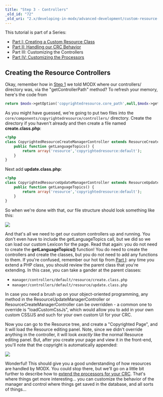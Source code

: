 ```yaml
---
title: "Step 3 - Controllers"
_old_id: "72"
_old_uri: "2.x/developing-in-modx/advanced-development/custom-resource-classes/creating-a-resource-class/creating-a-resource-class-step-3"
---
```


This tutorial is part of a Series:

- [Part I: Creating a Custom Resource Class](extending-modx/custom-resources "Creating a Resource Class")
- [Part II: Handling our CRC Behavior](extending-modx/custom-resources/step-2-overriding-methods "Creating a Resource Class - Step 2")
- Part III: Customizing the Controllers
- [Part IV: Customizing the Processors](extending-modx/custom-resources/step-4-processors "Creating a Resource Class - Step 4")

## Creating the Resource Controllers

Okay, remember how in [Step 1](extending-modx/custom-resources "Creating a Resource Class") we told MODX where our controllers/ directory was, via the "getControllerPath" method? To refresh your memory, here's the code from

``` php 
return $modx->getOption('copyrightedresource.core_path',null,$modx->getOption('core_path').'components/copyrightedresource/').'controllers/';
```

As you might have guessed, we're going to put two files into the `core/components/copyrightedresource/controllers/` directory. Create the directory if you haven't already and then create a file named **create.class.php**:

``` php 
<?php
class CopyrightedResourceCreateManagerController extends ResourceCreateManagerController {
    public function getLanguageTopics() {
        return array('resource','copyrightedresource:default');
    }
}
```

Next add **update.class.php**:

``` php 
<?php
class CopyrightedResourceUpdateManagerController extends ResourceUpdateManagerController {
    public function getLanguageTopics() {
        return array('resource','copyrightedresource:default');
    }
}
```

So when we're done with that, our file structure should look something like this:

![](/download/attachments/36634961/controllers.png?version=1&modificationDate=1360981998000)

And that's all we need to get our custom controllers up and running. You don't even have to include the getLanguageTopics call, but we did so we can load our custom Lexicon for the page. Read that again: you do not need to create the **getLanguageTopics()** function! You do need to create the controllers and create the classes, but you do not need to add any functions to them. If you're confused, remember our hot tip from [Part I](extending-modx/custom-resources "Creating a Resource Class"): any time you extend a PHP class, you should review the parent class that you're extending. In this case, you can take a gander at the parent classes:

- `manager/controllers/default/resource/create.class.php`
- `manager/controllers/default/resource/update.class.php`

In case you need a brush up on your object-oriented programming, any method in the ResourceUpdateManagerController or ResourceCreateManagerController can be overridden - a common one to override is "loadCustomCssJs", which would allow you to add in your own custom CSS/JS and such for your own custom UI for your CRC.

Now you can go to the Resource tree, and create a "Copyrighted Page", and it will load the Resource editing panel. Note, since we didn't override anything in the controller, it will look _exactly_ like the normal Resource editing panel. But, after you create your page and view it in the front-end, you'll note that the copyright is automatically appended:

![](/download/attachments/36634961/fe-view.png?version=1&modificationDate=1322513681000)

Wonderful! This should give you a good understanding of how resources are handled by MODX. You could stop there, but we'll go on a little bit further to describe how to [extend the processors for your CRC](extending-modx/custom-resources/step-4-processors "Creating a Resource Class - Step 4"). That's where things get more interesting... you can customize the behavior of the manager and control where things get saved in the database, and all sorts of things...
